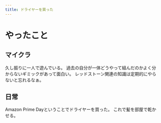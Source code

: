 ```yaml
---
title: ドライヤーを買った
---
```


# やったこと

## マイクラ

久し振りに一人で遊んでいる。
過去の自分が一体どうやって組んだのかよく分からないギミックがあって面白い。
レッドストーン関連の知識は定期的にやらないと忘れるなぁ。

## 日常

Amazon Prime Dayということでドライヤーを買った。
これで髪を部屋で乾かせる。
